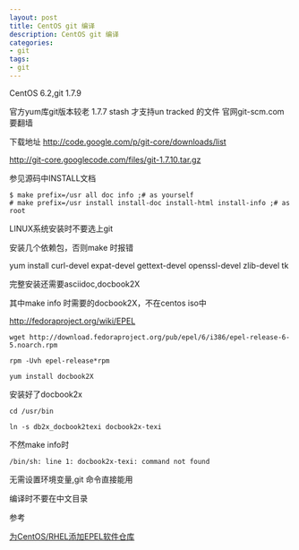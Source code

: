 ```yaml
---
layout: post
title: CentOS git 编译
description: CentOS git 编译
categories:
- git
tags:
- git
---
```

CentOS 6.2,git 1.7.9

官方yum库git版本较老
1.7.7 stash 才支持un tracked 的文件
官网git-scm.com要翻墙

下载地址
http://code.google.com/p/git-core/downloads/list

http://git-core.googlecode.com/files/git-1.7.10.tar.gz

参见源码中INSTALL文档

    $ make prefix=/usr all doc info ;# as yourself
    # make prefix=/usr install install-doc install-html install-info ;# as root

LINUX系统安装时不要选上git

安装几个依赖包，否则make 时报错

yum install curl-devel expat-devel gettext-devel  openssl-devel zlib-devel tk

完整安装还需要asciidoc,docbook2X

其中make info 时需要的docbook2X，不在centos iso中

http://fedoraproject.org/wiki/EPEL

`wget http://download.fedoraproject.org/pub/epel/6/i386/epel-release-6-5.noarch.rpm`

`rpm -Uvh epel-release*rpm`

`yum install docbook2X`

安装好了docbook2x

`cd /usr/bin`

`ln -s db2x_docbook2texi docbook2x-texi`

不然make info时

`/bin/sh: line 1: docbook2x-texi: command not found`

无需设置环境变量,git 命令直接能用

编译时不要在中文目录

参考

[为CentOS/RHEL添加EPEL软件仓库](http://fedoraproject.org/wiki/EPEL/zh-cn )

